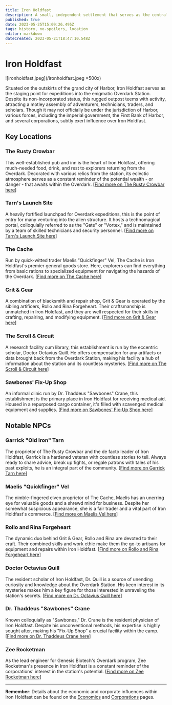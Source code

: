 ```yaml
---
title: Iron Holdfast
description: A small, independent settlement that serves as the central hub for raiders who venture into the Overdark Station.
published: true
date: 2023-05-25T15:09:26.495Z
tags: history, no-spoilers, location
editor: markdown
dateCreated: 2023-05-21T18:47:10.548Z
---
```


# Iron Holdfast

![ironholdfast.jpeg](/ironholdfast.jpeg =500x)

Situated on the outskirts of the grand city of Harbor, Iron Holdfast serves as the staging point for expeditions into the enigmatic Overdark Station. Despite its non-incorporated status, this rugged outpost teems with activity, attracting a motley assembly of adventurers, technicians, traders, and scholars. Though it may not officially be under the jurisdiction of Harbor, various forces, including the imperial government, the First Bank of Harbor, and several corporations, subtly exert influence over Iron Holdfast.

## Key Locations

### The Rusty Crowbar
This well-established pub and inn is the heart of Iron Holdfast, offering much-needed food, drink, and rest to explorers returning from the Overdark. Decorated with various relics from the station, its eclectic atmosphere serves as a constant reminder of the potential wealth - or danger - that awaits within the Overdark. \[[Find more on The Rusty Crowbar here](/rustycrowbar)\]

### Tarn's Launch Site
A heavily fortified launchpad for Overdark expeditions, this is the point of entry for many venturing into the alien structure. It hosts a technomagical portal, colloquially referred to as the "Gate" or "Vortex," and is maintained by a team of skilled technicians and security personnel. \[[Find more on Tarn's Launch Site here](/tarnslaunchsite)\]

### The Cache
Run by quick-witted trader Maelis "Quickfinger" Vel, The Cache is Iron Holdfast's premier general goods store. Here, explorers can find everything from basic rations to specialized equipment for navigating the hazards of the Overdark. \[[Find more on The Cache here](/thecache)\]

### Grit & Gear
A combination of blacksmith and repair shop, Grit & Gear is operated by the sibling artificers, Rollo and Rina Forgeheart. Their craftsmanship is unmatched in Iron Holdfast, and they are well respected for their skills in crafting, repairing, and modifying equipment. \[[Find more on Grit & Gear here](/gritandgear)\]

### The Scroll & Circuit
A research facility cum library, this establishment is run by the eccentric scholar, Doctor Octavius Quill. He offers compensation for any artifacts or data brought back from the Overdark Station, making his facility a hub of information about the station and its countless mysteries. \[[Find more on The Scroll & Circuit here](/scrollandcircuit)\]

### Sawbones' Fix-Up Shop
An informal clinic run by Dr. Thaddeus "Sawbones" Crane, this establishment is the primary place in Iron Holdfast for receiving medical aid. Housed in a repurposed cargo container, it's filled with scavenged medical equipment and supplies. \[[Find more on Sawbones' Fix-Up Shop here](/sawbonesfixupshop)\]

## Notable NPCs

### Garrick "Old Iron" Tarn
The proprietor of The Rusty Crowbar and the de facto leader of Iron Holdfast, Garrick is a hardened veteran with countless stories to tell. Always ready to share advice, break up fights, or regale patrons with tales of his past exploits, he is an integral part of the community. \[[Find more on Garrick Tarn here](/garricktarn)\]

### Maelis "Quickfinger" Vel
The nimble-fingered elven proprietor of The Cache, Maelis has an unerring eye for valuable goods and a shrewd mind for business. Despite her somewhat suspicious appearance, she is a fair trader and a vital part of Iron Holdfast's commerce. \[[Find more on Maelis Vel here](/maelisvel)\]

### Rollo and Rina Forgeheart
The dynamic duo behind Grit & Gear, Rollo and Rina are devoted to their craft. Their combined skills and work ethic make them the go-to artisans for equipment and repairs within Iron Holdfast. \[[Find more on Rollo and Rina Forgeheart here](/forgehearts)\]

### Doctor Octavius Quill
The resident scholar of Iron Holdfast, Dr. Quill is a source of unending curiosity and knowledge about the Overdark Station. His keen interest in its mysteries makes him a key figure for those interested in unraveling the station's secrets. \[[Find more on Dr. Octavius Quill here](/octaviusquill)\]

### Dr. Thaddeus "Sawbones" Crane
Known colloquially as "Sawbones," Dr. Crane is the resident physician of Iron Holdfast. Despite his unconventional methods, his expertise is highly sought after, making his "Fix-Up Shop" a crucial facility within the camp. \[[Find more on Dr. Thaddeus Crane here](/thaddeuscrane)\]

### Zee Rocketman
As the lead engineer for Genesis Biotech's Overdark program, Zee Rocketman's presence in Iron Holdfast is a constant reminder of the corporations' interest in the station's potential. \[[Find more on Zee Rocketman here](/zeerocketman)\]

---

**Remember**: Details about the economic and corporate influences within Iron Holdfast can be found on the [Economics](/economics) and [Corporations](/corporations) pages.
